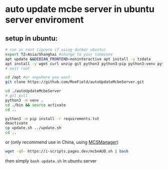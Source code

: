 # auto update mcbe server in ubuntu server enviroment

## setup in ubuntu:
```bash
# run as root (ignore if using docker ubuntu)
export TZ=Asia/Shanghai #change to your timezone
apt update &&DEBIAN_FRONTEND=noninteractive apt install -y tzdata
apt install -y wget curl unzip git python3 python3-pip python3-venv python-is-python3
# exit root

cd /opt #or anywhere you want
git clone https://github.com/MoeField/autoUpdateMcbeServer.git

cd ./autoUpdateMcbeServer
# git pull
python3 -m venv .
cd ./bin && source activate
cd ..

python3 -m pip install -r requirements.txt
deactivate
cp update.sh ../update.sh
cd ..
```

or (only recommend use in China, using <a href="https://mcsmanager.com/">MCSManager</a>)

```bash
wget -qO- https://i-scripts.pages.dev/mcbeAUD.sh | bash
```

then simply `bash update.sh` in ubuntu server
